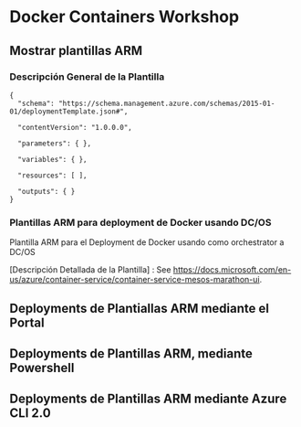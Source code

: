 # Docker Containers Workshop

## Mostrar plantillas ARM

### Descripción General de la Plantilla

```
{
  "schema": "https://schema.management.azure.com/schemas/2015-01-01/deploymentTemplate.json#",
 
  "contentVersion": "1.0.0.0",
 
  "parameters": { },
 
  "variables": { },
 
  "resources": [ ],
 
  "outputs": { }
}
```

### Plantillas ARM para deployment de Docker usando DC/OS

Plantilla ARM para el Deployment de Docker usando como orchestrator a DC/OS

[Descripción Detallada de la Plantilla] : See https://docs.microsoft.com/en-us/azure/container-service/container-service-mesos-marathon-ui.

## Deployments de Plantiallas ARM mediante el Portal

## Deployments de Plantillas ARM, mediante Powershell

## Deployments de Plantillas ARM mediante Azure CLI 2.0

